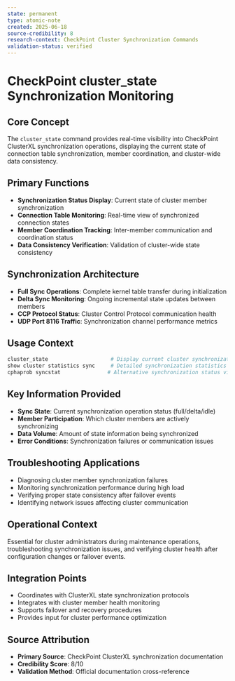 ```yaml
---
state: permanent
type: atomic-note
created: 2025-06-18
source-credibility: 8
research-context: CheckPoint Cluster Synchronization Commands
validation-status: verified
---
```


# CheckPoint cluster_state Synchronization Monitoring

## Core Concept

The `cluster_state` command provides real-time visibility into CheckPoint ClusterXL synchronization operations, displaying the current state of connection table synchronization, member coordination, and cluster-wide data consistency.

## Primary Functions

- **Synchronization Status Display**: Current state of cluster member synchronization
- **Connection Table Monitoring**: Real-time view of synchronized connection states
- **Member Coordination Tracking**: Inter-member communication and coordination status
- **Data Consistency Verification**: Validation of cluster-wide state consistency

## Synchronization Architecture

- **Full Sync Operations**: Complete kernel table transfer during initialization
- **Delta Sync Monitoring**: Ongoing incremental state updates between members
- **CCP Protocol Status**: Cluster Control Protocol communication health
- **UDP Port 8116 Traffic**: Synchronization channel performance metrics

## Usage Context

```bash
cluster_state                    # Display current cluster synchronization state
show cluster statistics sync     # Detailed synchronization statistics
cphaprob syncstat               # Alternative synchronization status view
```

## Key Information Provided

- **Sync State**: Current synchronization operation status (full/delta/idle)
- **Member Participation**: Which cluster members are actively synchronizing
- **Data Volume**: Amount of state information being synchronized
- **Error Conditions**: Synchronization failures or communication issues

## Troubleshooting Applications

- Diagnosing cluster member synchronization failures
- Monitoring synchronization performance during high load
- Verifying proper state consistency after failover events
- Identifying network issues affecting cluster communication

## Operational Context

Essential for cluster administrators during maintenance operations, troubleshooting synchronization issues, and verifying cluster health after configuration changes or failover events.

## Integration Points

- Coordinates with ClusterXL state synchronization protocols
- Integrates with cluster member health monitoring
- Supports failover and recovery procedures
- Provides input for cluster performance optimization

## Source Attribution

- **Primary Source**: CheckPoint ClusterXL synchronization documentation
- **Credibility Score**: 8/10
- **Validation Method**: Official documentation cross-reference